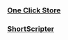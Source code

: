 ### [One Click Store](https://www.oneclickstore.app/)
### [ShortScripter](https://www.shortscripter.com/)
